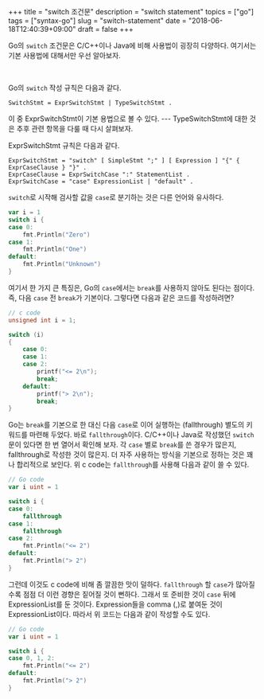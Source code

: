 +++
title = "switch 조건문"
description = "switch statement"
topics = ["go"]
tags = ["syntax-go"]
slug = "switch-statement"
date = "2018-06-18T12:40:39+09:00"
draft = false
+++

Go의 `switch` 조건문은 C/C++이나 Java에 비해 사용법이 굉장히 다양하다. 여기서는 기본 사용법에 대해서만 우선 알아보자.

<br>

Go의 `switch` 작성 규칙은 다음과 같다.

```
SwitchStmt = ExprSwitchStmt | TypeSwitchStmt .
```

이 중 ExprSwitchStmt이 기본 용법으로 볼 수 있다. --- TypeSwitchStmt에 대한 것은 추후 관련 항목을 다룰 때 다시 살펴보자.

ExprSwitchStmt 규칙은 다음과 같다.

```
ExprSwitchStmt = "switch" [ SimpleStmt ";" ] [ Expression ] "{" { ExprCaseClause } "}" .
ExprCaseClause = ExprSwitchCase ":" StatementList .
ExprSwitchCase = "case" ExpressionList | "default" .
```

`switch`로 시작해 검사할 값을 `case`로 분기하는 것은 다른 언어와 유사하다. 

```go
var i = 1
switch i {
case 0:
    fmt.Println("Zero")
case 1:
    fmt.Println("One")
default:
    fmt.Println("Unknown")
}
```

여기서 한 가지 큰 특징은, Go의 `case`에서는 `break`를 사용하지 않아도 된다는 점이다. 즉, 다음 `case` 전 `break`가 기본이다. 그렇다면 다음과 같은 코드를 작성하려면?

```c
// c code
unsigned int i = 1;

switch (i)
{
    case 0:
    case 1:
    case 2:
        printf("<= 2\n");
        break;
    default:
        printf("> 2\n");
        break;
}
```

Go는 `break`를 기본으로 한 대신 다음 `case`로 이어 실행하는 (fallthrough) 별도의 키워드를 마련해 두었다. 바로 `fallthrough`이다. C/C++이나 Java로 작성했던 `switch` 문이 있다면 한 번 열어서 확인해 보자. 각 `case` 별로 `break`를 쓴 경우가 많은지, fallthrough로 작성한 것이 많은지. 더 자주 사용하는 방식을 기본으로 정하는 것은 꽤나 합리적으로 보인다. 위 c code는 `fallthrough`를 사용해 다음과 같이 쓸 수 있다.

```go
// Go code
var i uint = 1

switch i {
case 0:
	fallthrough
case 1:
    fallthrough
case 2:
    fmt.Println("<= 2")
default:
    fmt.Println("> 2")
}
```

그런데 이것도 c code에 비해 좀 깔끔한 맛이 덜하다. `fallthrough` 할 `case`가 많아질수록 점점 더 이런 경향은 짙어질 것이 뻔하다. 그래서 또 준비한 것이  `case` 뒤에 ExpressionList를 둔 것이다.  Expression들을 comma (,)로 붙여둔 것이 ExpressionList이다. 따라서 위 코드는 다음과 같이 작성할 수도 있다.

```go
// Go code
var i uint = 1

switch i {
case 0, 1, 2:
    fmt.Println("<= 2")
default:
    fmt.Println("> 2")
}
```


